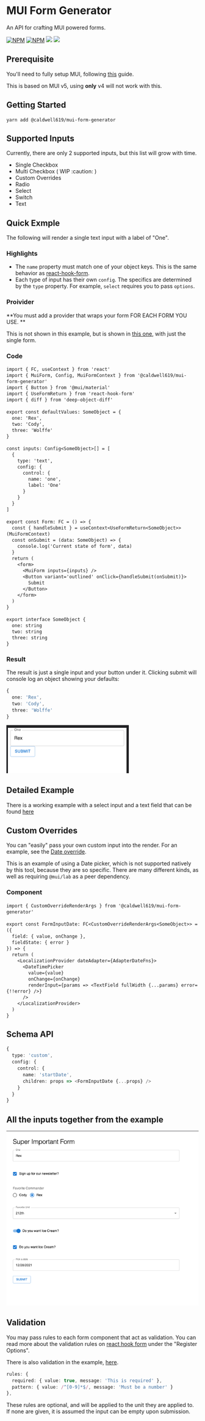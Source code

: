 # MUI Form Generator

An API for crafting MUI powered forms.

[![NPM](https://img.shields.io/npm/v/@caldwell619/mui-form-generator.svg)](https://www.npmjs.com/package/@caldwell619/mui-form-generator) [![NPM](https://img.shields.io/bundlephobia/min/@caldwell619/mui-form-generator)](https://www.npmjs.com/package/@caldwell619/mui-form-generator) [![](https://img.shields.io/github/last-commit/christopher-caldwell/mui-form-generator)]() [![](https://img.shields.io/npm/types/typescript)]()

## Prerequisite

You'll need to fully setup MUI, following [this](https://mui.com/getting-started/installation/) guide.

This is based on MUI v5, using **only** v4 will not work with this.

## Getting Started

```shell
yarn add @caldwell619/mui-form-generator
```

## Supported Inputs

Currently, there are only 2 supported inputs, but this list will grow with time.

- Single Checkbox
- Multi Checkbox ( WIP :caution: )
- Custom Overrides
- Radio
- Select
- Switch
- Text

## Quick Exmple

The following will render a single text input with a label of "One".

### Highlights

- The `name` property must match one of your object keys. This is the same behavior as [react-hook-form](https://react-hook-form.com/).
- Each type of input has their own `config`. The specifics are determined by the `type` property. For example, `select` requires you to pass `options`.

### Proivider

**You must add a provider that wraps your form FOR EACH FORM YOU USE. **

This is not shown in this example, but is shown in [this one](./example/src/App.tsx), with just the single form.

### Code

```tsx
import { FC, useContext } from 'react'
import { MuiForm, Config, MuiFormContext } from '@caldwell619/mui-form-generator'
import { Button } from '@mui/material'
import { UseFormReturn } from 'react-hook-form'
import { diff } from 'deep-object-diff'

export const defaultValues: SomeObject = {
  one: 'Rex',
  two: 'Cody',
  three: 'Wolffe'
}

const inputs: Config<SomeObject>[] = [
  {
    type: 'text',
    config: {
      control: {
        name: 'one',
        label: 'One'
      }
    }
  }
]

export const Form: FC = () => {
  const { handleSubmit } = useContext<UseFormReturn<SomeObject>>(MuiFormContext)
  const onSubmit = (data: SomeObject) => {
    console.log('Current state of form', data)
  }
  return (
    <form>
      <MuiForm inputs={inputs} />
      <Button variant='outlined' onClick={handleSubmit(onSubmit)}>
        Submit
      </Button>
    </form>
  )
}

export interface SomeObject {
  one: string
  two: string
  three: string
}
```

### Result

The result is just a single input and your button under it. Clicking submit will console log an object showing your defaults:

```ts
{
  one: 'Rex',
  two: 'Cody',
  three: 'Wolffe'
}
```

<img src='./docs/single-input-screen.png' alt='Screen shot showing a single input field' />

## Detailed Example

There is a working example with a select input and a text field that can be found [here](./example/src/App.tsx)

## Custom Overrides

You can "easily" pass your own custom input into the render. For an example, see the [Date override](./example/src/components/Date.tsx).

This is an example of using a Date picker, which is not supported natively by this tool, because they are so specific.
There are many different kinds, as well as requiring `@mui/lab` as a peer dependency.

### Component

```tsx
import { CustomOverrideRenderArgs } from '@caldwell619/mui-form-generator'

export const FormInputDate: FC<CustomOverrideRenderArgs<SomeObject>> = ({
  field: { value, onChange },
  fieldState: { error }
}) => {
  return (
    <LocalizationProvider dateAdapter={AdapterDateFns}>
      <DateTimePicker
        value={value}
        onChange={onChange}
        renderInput={params => <TextField fullWidth {...params} error={!!error} />}
      />
    </LocalizationProvider>
  )
}
```

## Schema API

```ts
{
  type: 'custom',
  config: {
    control: {
      name: 'startDate',
      children: props => <FormInputDate {...props} />
    }
  }
}
```

## All the inputs together from the example

<img src='./docs/end-result.png' alt='screen shot of all the forms put together' />

## Validation

You may pass rules to each form component that act as validation. You can read more about the validation rules on [react hook form](https://react-hook-form.com/api/useform/register) under the "Register Options".

There is also validation in the example, [here](./example/src/forms/kitchen-sink/index.tsx).

```ts
rules: {
  required: { value: true, message: 'This is required' },
  pattern: { value: /^[0-9]*$/, message: 'Must be a number' }
},
```

These rules are optional, and will be applied to the unit they are applied to. If none are given, it is assumed the input can be empty upon submission.

